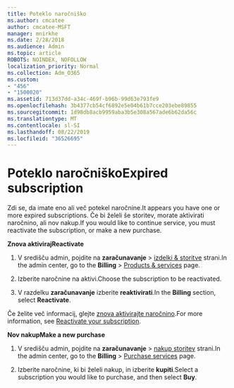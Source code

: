 ```yaml
---
title: Poteklo naročniško
ms.author: cmcatee
author: cmcatee-MSFT
manager: mnirkhe
ms.date: 2/28/2018
ms.audience: Admin
ms.topic: article
ROBOTS: NOINDEX, NOFOLLOW
localization_priority: Normal
ms.collection: Adm_O365
ms.custom:
- "456"
- "1500020"
ms.assetid: 713d37dd-a34c-469f-b96b-99d63e793fe9
ms.openlocfilehash: 3b4377cb54cf6892e5e04b61b7cce203ebe89855
ms.sourcegitcommit: 1d98db8acb9959aba3b5e308a567ade6b62da56c
ms.translationtype: MT
ms.contentlocale: sl-SI
ms.lasthandoff: 08/22/2019
ms.locfileid: "36526695"
---
```

# <a name="expired-subscription"></a><span data-ttu-id="2375c-102">Poteklo naročniško</span><span class="sxs-lookup"><span data-stu-id="2375c-102">Expired subscription</span></span>

<span data-ttu-id="2375c-103">Zdi se, da imate eno ali več potekel naročnine.</span><span class="sxs-lookup"><span data-stu-id="2375c-103">It appears you have one or more expired subscriptions.</span></span> <span data-ttu-id="2375c-104">Če bi želeli še storitev, morate aktivirati naročnino, ali nov nakup.</span><span class="sxs-lookup"><span data-stu-id="2375c-104">If you would like to continue service, you must reactivate the subscription, or make a new purchase.</span></span>
  
<span data-ttu-id="2375c-105">**Znova aktiviraj**</span><span class="sxs-lookup"><span data-stu-id="2375c-105">**Reactivate**</span></span>
  
1. <span data-ttu-id="2375c-106">V središču admin, pojdite na **zaračunavanje** \> [izdelki & storitve](https://go.microsoft.com/fwlink/p/?linkid=842054) strani.</span><span class="sxs-lookup"><span data-stu-id="2375c-106">In the admin center, go to the **Billing** \> [Products & services](https://go.microsoft.com/fwlink/p/?linkid=842054) page.</span></span>

2. <span data-ttu-id="2375c-107">Izberite naročnine na aktivi.</span><span class="sxs-lookup"><span data-stu-id="2375c-107">Choose the subscription to be reactivated.</span></span>

3. <span data-ttu-id="2375c-108">V razdelku **zaračunavanje** izberite **reaktivirati**.</span><span class="sxs-lookup"><span data-stu-id="2375c-108">In the **Billing** section, select **Reactivate**.</span></span>

<span data-ttu-id="2375c-109">Če želite več informacij, glejte [znova aktivirajte naročnino](https://docs.microsoft.com/office365/admin/subscriptions-and-billing/reactivate-your-subscription).</span><span class="sxs-lookup"><span data-stu-id="2375c-109">For more information, see [Reactivate your subscription](https://docs.microsoft.com/office365/admin/subscriptions-and-billing/reactivate-your-subscription).</span></span>

<span data-ttu-id="2375c-110">**Nov nakup**</span><span class="sxs-lookup"><span data-stu-id="2375c-110">**Make a new purchase**</span></span>
  
1. <span data-ttu-id="2375c-111">V središču admin, pojdite na **zaračunavanje** \> [nakup storitev](https://go.microsoft.com/fwlink/p/?linkid=868433) strani.</span><span class="sxs-lookup"><span data-stu-id="2375c-111">In the admin center, go to the **Billing** \> [Purchase services](https://go.microsoft.com/fwlink/p/?linkid=868433) page.</span></span>

2. <span data-ttu-id="2375c-112">Izberite naročnine, ki bi želeli nakup, in izberite **kupiti**.</span><span class="sxs-lookup"><span data-stu-id="2375c-112">Select a subscription you would like to purchase, and then select **Buy**.</span></span>